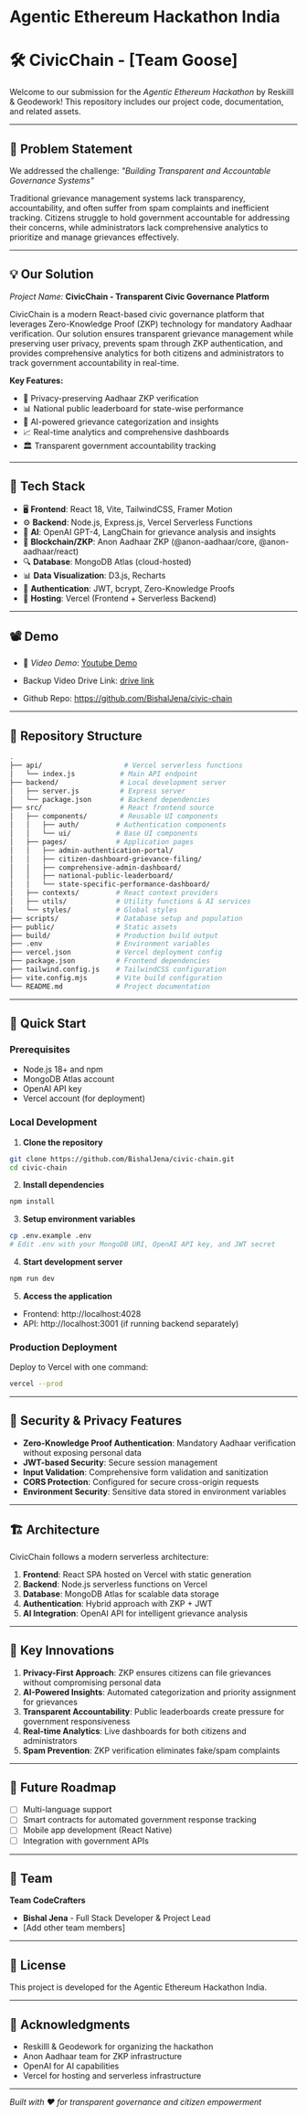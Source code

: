 # Agentic Ethereum Hackathon India

# 🛠 CivicChain - [Team Goose]

Welcome to our submission for the *Agentic Ethereum Hackathon* by Reskilll & Geodework! This repository includes our project code, documentation, and related assets.

---

## 📌 Problem Statement

We addressed the challenge: *"Building Transparent and Accountable Governance Systems"*  

Traditional grievance management systems lack transparency, accountability, and often suffer from spam complaints and inefficient tracking. Citizens struggle to hold government accountable for addressing their concerns, while administrators lack comprehensive analytics to prioritize and manage grievances effectively.

---

## 💡 Our Solution

*Project Name:* **CivicChain - Transparent Civic Governance Platform**  

CivicChain is a modern React-based civic governance platform that leverages Zero-Knowledge Proof (ZKP) technology for mandatory Aadhaar verification. Our solution ensures transparent grievance management while preserving user privacy, prevents spam through ZKP authentication, and provides comprehensive analytics for both citizens and administrators to track government accountability in real-time.

**Key Features:**
- 🔐 Privacy-preserving Aadhaar ZKP verification
- 📊 National public leaderboard for state-wise performance
- 🎯 AI-powered grievance categorization and insights
- 📈 Real-time analytics and comprehensive dashboards
- 🏛️ Transparent government accountability tracking

---

## 🧱 Tech Stack

- 🖥 **Frontend**: React 18, Vite, TailwindCSS, Framer Motion
- ⚙ **Backend**: Node.js, Express.js, Vercel Serverless Functions
- 🧠 **AI**: OpenAI GPT-4, LangChain for grievance analysis and insights
- 🔗 **Blockchain/ZKP**: Anon Aadhaar ZKP (@anon-aadhaar/core, @anon-aadhaar/react)
- 🔍 **Database**: MongoDB Atlas (cloud-hosted)
- 📊 **Data Visualization**: D3.js, Recharts
- 🔐 **Authentication**: JWT, bcrypt, Zero-Knowledge Proofs
- 🚀 **Hosting**: Vercel (Frontend + Serverless Backend)

---

## 📽 Demo

- 🎥 *Video Demo*: [Youtube Demo](https://youtu.be/4Jf9XRX68v4)
- Backup Video Drive Link: [drive link](https://drive.google.com/file/d/1Kbo_LoFcXu3jxNypUExTNKVL7yJTTqLu/view?usp=sharing)

- Github Repo: https://github.com/BishalJena/civic-chain
---

## 📂 Repository Structure

```bash
.
├── api/                    # Vercel serverless functions
│   └── index.js           # Main API endpoint
├── backend/               # Local development server
│   ├── server.js          # Express server
│   └── package.json       # Backend dependencies
├── src/                   # React frontend source
│   ├── components/        # Reusable UI components
│   │   ├── auth/         # Authentication components
│   │   └── ui/           # Base UI components
│   ├── pages/            # Application pages
│   │   ├── admin-authentication-portal/
│   │   ├── citizen-dashboard-grievance-filing/
│   │   ├── comprehensive-admin-dashboard/
│   │   ├── national-public-leaderboard/
│   │   └── state-specific-performance-dashboard/
│   ├── contexts/         # React context providers
│   ├── utils/            # Utility functions & AI services
│   └── styles/           # Global styles
├── scripts/              # Database setup and population
├── public/               # Static assets
├── build/                # Production build output
├── .env                  # Environment variables
├── vercel.json           # Vercel deployment config
├── package.json          # Frontend dependencies
├── tailwind.config.js    # TailwindCSS configuration
├── vite.config.mjs       # Vite build configuration
└── README.md             # Project documentation
```

---

## 🚀 Quick Start

### Prerequisites
- Node.js 18+ and npm
- MongoDB Atlas account
- OpenAI API key
- Vercel account (for deployment)

### Local Development

1. **Clone the repository**
```bash
git clone https://github.com/BishalJena/civic-chain.git
cd civic-chain
```

2. **Install dependencies**
```bash
npm install
```

3. **Setup environment variables**
```bash
cp .env.example .env
# Edit .env with your MongoDB URI, OpenAI API key, and JWT secret
```

4. **Start development server**
```bash
npm run dev
```

5. **Access the application**
- Frontend: http://localhost:4028
- API: http://localhost:3001 (if running backend separately)

### Production Deployment

Deploy to Vercel with one command:
```bash
vercel --prod
```

---

## 🔐 Security & Privacy Features

- **Zero-Knowledge Proof Authentication**: Mandatory Aadhaar verification without exposing personal data
- **JWT-based Security**: Secure session management
- **Input Validation**: Comprehensive form validation and sanitization
- **CORS Protection**: Configured for secure cross-origin requests
- **Environment Security**: Sensitive data stored in environment variables

---

## 🏗️ Architecture

CivicChain follows a modern serverless architecture:

1. **Frontend**: React SPA hosted on Vercel with static generation
2. **Backend**: Node.js serverless functions on Vercel
3. **Database**: MongoDB Atlas for scalable data storage
4. **Authentication**: Hybrid approach with ZKP + JWT
5. **AI Integration**: OpenAI API for intelligent grievance analysis

---

## 🎯 Key Innovations

1. **Privacy-First Approach**: ZKP ensures citizens can file grievances without compromising personal data
2. **AI-Powered Insights**: Automated categorization and priority assignment for grievances
3. **Transparent Accountability**: Public leaderboards create pressure for government responsiveness
4. **Real-time Analytics**: Live dashboards for both citizens and administrators
5. **Spam Prevention**: ZKP verification eliminates fake/spam complaints

---

## 🔮 Future Roadmap

- [ ] Multi-language support
- [ ] Smart contracts for automated government response tracking
- [ ] Mobile app development (React Native)
- [ ] Integration with government APIs

---

## 👥 Team

**Team CodeCrafters**
- **Bishal Jena** - Full Stack Developer & Project Lead
- [Add other team members]

---

## 📄 License

This project is developed for the Agentic Ethereum Hackathon India.

---

## 🙏 Acknowledgments

- Reskilll & Geodework for organizing the hackathon
- Anon Aadhaar team for ZKP infrastructure
- OpenAI for AI capabilities
- Vercel for hosting and serverless infrastructure

---

*Built with ❤️ for transparent governance and citizen empowerment*
